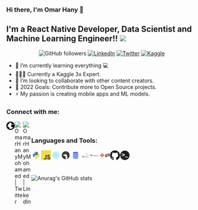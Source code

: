 ### Hi there, I'm Omar Hany 👋 

## I'm a React Native Developer, Data Scientist and Machine Learning Engineer!! <img src="https://media.giphy.com/media/mGcNjsfWAjY5AEZNw6/giphy.gif" width="50"></h2>

<div align="center">
<img alt="GitHub followers" src="https://img.shields.io/github/followers/OmarHanyMohamed?label=My%20Followers&style=social">
<a href="https://www.linkedin.com/in/omarhanysakr/"><img src="https://img.shields.io/badge/LinkedIn--_.svg?style=social&logo=LinkedIn" alt="LinkedIn"></a>
<a href="https://twitter.com/OmarOHany"><img src="https://img.shields.io/twitter/follow/OmarOHany?label=Twitter&style=social" alt="Twitter"></a>
<a href="https://www.kaggle.com/omarhanyy"><img src="https://img.shields.io/badge/kaggle-blue?label=Kaggle&logo=Kaggle&style=social" alt="Kaggle"></a>

  

</div>
  
- 🌱 I’m currently learning everything 💻 
- 👨🏽‍💻 Currently a Kaggle 3x Expert.
- 👯 I’m looking to collaborate with other content creators.
- 🥅 2022 Goals: Contribute more to Open Source projects.
- ⚡ My passion is creating mobile apps and ML models.

### Connect with me:

[<img align="left" alt="OmarHany" width="22px" src="https://raw.githubusercontent.com/iconic/open-iconic/master/svg/globe.svg" />][kaggle]
[<img align="left" alt="OmarHanyMohamed | Twitter" width="22px" src="https://cdn.jsdelivr.net/npm/simple-icons@v3/icons/twitter.svg" />][twitter]
[<img align="left" alt="OmarHanyMohamed | LinkedIn" width="22px" src="https://cdn.jsdelivr.net/npm/simple-icons@v3/icons/linkedin.svg" />][linkedin]

<br />

### Languages and Tools:

<img align="left" alt="Python" width="26px" src="https://raw.githubusercontent.com/github/explore/80688e429a7d4ef2fca1e82350fe8e3517d3494d/topics/python/python.png" />
<img align="left" alt="JavaScript" width="26px" src="https://raw.githubusercontent.com/github/explore/80688e429a7d4ef2fca1e82350fe8e3517d3494d/topics/javascript/javascript.png" />
<img align="left" alt="React" width="26px" src="https://raw.githubusercontent.com/github/explore/80688e429a7d4ef2fca1e82350fe8e3517d3494d/topics/react/react.png" />
<img align="left" alt="Node.js" width="26px" src="https://raw.githubusercontent.com/github/explore/361e2821e2dea67711cde99c9c40ed357061cf27/topics/deno/deno.png" />
<img align="left" alt="SQL" width="26px" src="https://raw.githubusercontent.com/github/explore/80688e429a7d4ef2fca1e82350fe8e3517d3494d/topics/sql/sql.png" />
<img align="left" alt="MySQL" width="26px" src="https://raw.githubusercontent.com/github/explore/80688e429a7d4ef2fca1e82350fe8e3517d3494d/topics/mysql/mysql.png" />
<img align="left" alt="MongoDB" width="26px" src="https://raw.githubusercontent.com/github/explore/80688e429a7d4ef2fca1e82350fe8e3517d3494d/topics/mongodb/mongodb.png" />
<img align="left" alt="Git" width="26px" src="https://raw.githubusercontent.com/github/explore/80688e429a7d4ef2fca1e82350fe8e3517d3494d/topics/git/git.png" />
<img align="left" alt="GitHub" width="26px" src="https://raw.githubusercontent.com/github/explore/78df643247d429f6cc873026c0622819ad797942/topics/github/github.png" />
<img align="left" alt="Terminal" width="26px" src="https://raw.githubusercontent.com/github/explore/80688e429a7d4ef2fca1e82350fe8e3517d3494d/topics/terminal/terminal.png" />

<br />
<br />
<br />

![Anurag's GitHub stats](https://github-readme-stats.vercel.app/api?username=OmarHanyMohamed&show_icons=true&theme=react)

[kaggle]: https://www.kaggle.com/omarhanyy
[twitter]: https://twitter.com/OmarOHany
[linkedin]: https://www.linkedin.com/in/omarhanysakr/

